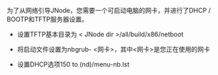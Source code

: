 为了从网络引导JNode，您需要一个可启动电脑的网卡，并进行了DHCP / BOOTP和TFTP服务器设置。

* 设置TFTP基本目录为 < JNode dir >/all/build/x86/netboot

* 将启动文件设置为nbgrub- <网卡>，其中<网卡>是您正在使用的网卡  

* 设置DHCP选项150 to (nd)/menu-nb.lst  
